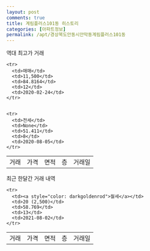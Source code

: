 ```yaml
---
layout: post
comments: true
title: 계림플러스101동 히스토리
categories: [아파트정보]
permalink: /apt/경상북도안동시안막동계림플러스101동
---
```


역대 최고가 거래
<table class="sortable">
    <tr>
      <td>거래</td>
      <td>가격</td>
      <td>면적</td>
      <td>층</td>
      <td>거래일</td>
    </tr>
    
    <tr>
      <td>매매</td>
      <td>11,500</td>
      <td>84.8164</td>
      <td>12</td>
      <td>2020-02-24</td>
    </tr>
        
    
    <tr>
      <td>전세</td>
      <td>None</td>
      <td>51.411</td>
      <td>8</td>
      <td>2020-08-05</td>
    </tr>
        
    
</table>

최근 한달간 거래 내역

<font size='small'>
<table class="sortable">
    <tr>
      <td>거래</td>
      <td>가격</td>
      <td>면적</td>
      <td>층</td>
      <td>거래일</td>
    </tr>

    <tr>
      <td><a style="color: darkgoldenrod">월세</a></td>
      <td>20 (2,500)</td>
      <td>58.769</td>
      <td>13</td>
      <td>2021-08-02</td>
    </tr>
      
</table>
</font>

